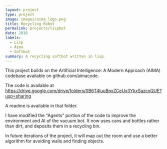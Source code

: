 ```yaml
---
layout: project
type: project
image: images/aima_logo.png
title: Recycling Robot
permalink: projects/lispbot
date: 2016
labels:
  - Lisp
  - Aima
  - Softbot
summary: A recycling softbot written in lisp.
---
```


This project builds on the Artificial Intelligence: A Modern Approach (AIMA) codebase available on github.com/aimacode.

The code is available at https://drive.google.com/drive/folders/0B6T4luuBpxZCeUx3YkxSazcxQUE?usp=sharing

A readme is available in that folder.

I have modified the "Agents" portion of the code to improve the environment and AI of the vacuum bot. It now uses cans and bottles rather than dirt, and deposits them in a recycling bin.

In future iterations of the project, it will map out the room and use a better algorithm for avoiding walls and finding objects.